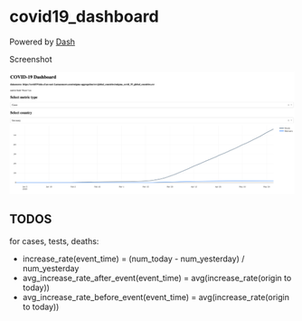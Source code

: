 # covid19_dashboard

Powered by [Dash](https://dash.plotly.com/)

Screenshot

![Screenshot](/screenshot.png?raw=true "Screenshot")


## TODOS
for cases, tests, deaths:
* increase_rate(event_time) = (num_today - num_yesterday) / num_yesterday 
* avg_increase_rate_after_event(event_time) = avg(increase_rate(origin to today))
* avg_increase_rate_before_event(event_time) = avg(increase_rate(origin to today))


